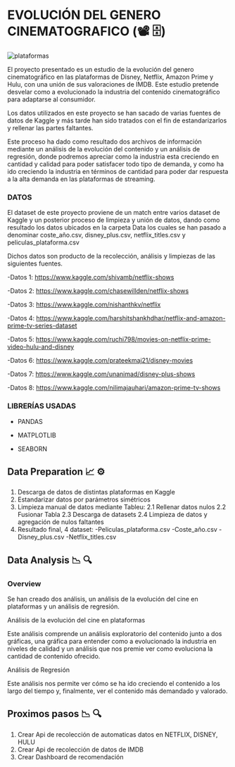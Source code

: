 # EVOLUCIÓN DEL GENERO CINEMATOGRAFICO (:film_projector: :file_cabinet:)

![plataformas](https://user-images.githubusercontent.com/71724254/116782262-53045880-aa88-11eb-9e58-44c275e46b33.png)



El proyecto presentado es un estudio de la evolución del genero cinematográfico en las plataformas de Disney, Netflix, Amazon Prime y Hulu, con una unión de sus valoraciones de IMDB. Este estudio pretende desvelar como a evolucionado la industria del contenido cinematográfico para adaptarse al consumidor.

Los datos utilizados en este proyecto se han sacado de varias fuentes de datos de Kaggle y más tarde han sido tratados con el fin de estandarizarlos y rellenar las partes faltantes.

Este proceso ha dado como resultado dos archivos de información mediante un análisis de la evolución del contenido y un análisis de regresión, donde podremos apreciar como la industria esta creciendo en cantidad y calidad para poder satisfacer todo tipo de demanda, y como ha ido creciendo la industria en términos de cantidad para poder dar respuesta a la alta demanda en las plataformas de streaming.


### DATOS

El dataset de este proyecto proviene de un match entre varios dataset de Kaggle y un posterior proceso de limpieza y unión de datos, dando como resultado los datos ubicados en la carpeta Data los cuales se han pasado a denominar coste_año.csv, disney_plus.csv, netflix_titles.csv y peliculas_plataforma.csv 

Dichos datos son producto de la recolección, análisis y limpiezas de las siguientes fuentes.

-Datos 1: https://www.kaggle.com/shivamb/netflix-shows

-Datos 2: https://www.kaggle.com/chasewillden/netflix-shows

-Datos 3: https://www.kaggle.com/nishanthkv/netflix

-Datos 4: https://www.kaggle.com/harshitshankhdhar/netflix-and-amazon-prime-tv-series-dataset

-Datos 5: https://www.kaggle.com/ruchi798/movies-on-netflix-prime-video-hulu-and-disney

-Datos 6: https://www.kaggle.com/prateekmaj21/disney-movies

-Datos 7: https://www.kaggle.com/unanimad/disney-plus-shows

-Datos 8: https://www.kaggle.com/nilimajauhari/amazon-prime-tv-shows


### LIBRERÍAS USADAS

- PANDAS

- MATPLOTLIB
- SEABORN

## Data Preparation :chart_with_upwards_trend: :gear:

1. Descarga de datos de distintas plataformas en Kaggle
2. Estandarizar datos por parámetros simétricos
3. Limpieza manual de datos mediante Tableu:
	2.1 Rellenar datos nulos
	2.2 Fusionar Tabla
	2.3 Descarga de datasets
	2.4 Limpieza de datos y agregación de nulos faltantes
3. Resultado final, 4 dataset:
	-Peliculas_plataforma.csv
	-Coste_año.csv
	-Disney_plus.csv
	-Netflix_titles.csv


## Data Analysis :chart_with_downwards_trend: :mag:

### Overview

Se han creado dos análisis, un análisis de la evolución del cine en plataformas y un análisis de regresión.

Análisis de la evolución del cine en plataformas

Este análisis comprende un análisis exploratorio del contenido junto a dos gráficas, una gráfica para entender como a evolucionado la industria en niveles de calidad y un análisis que nos premie ver como evoluciona la cantidad de contenido ofrecido.

Análisis de Regresión

Este análisis nos permite ver cómo se ha ido creciendo el contenido a los largo del tiempo y, finalmente, ver el contenido más demandado y valorado.



## Proximos pasos :chart_with_downwards_trend: :mag:
1. Crear Api de recolección de automaticas datos en NETFLIX, DISNEY, HULU 
2. Crear Api de recolección de datos de IMDB
2. Crear Dashboard de recomendación
